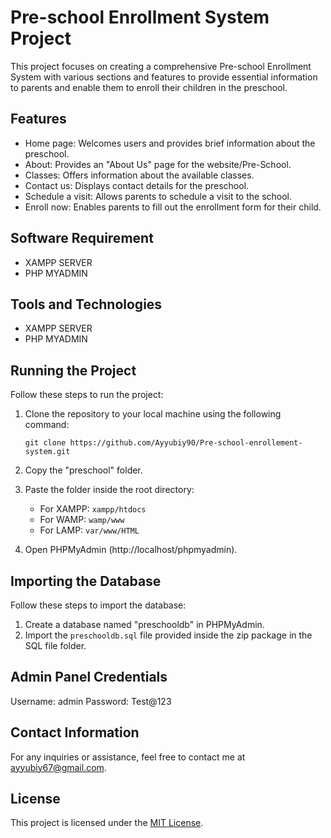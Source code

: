 # Pre-school Enrollment System Project

This project focuses on creating a comprehensive Pre-school Enrollment System with various sections and features to provide essential information to parents and enable them to enroll their children in the preschool.

## Features

- Home page: Welcomes users and provides brief information about the preschool.
- About: Provides an "About Us" page for the website/Pre-School.
- Classes: Offers information about the available classes.
- Contact us: Displays contact details for the preschool.
- Schedule a visit: Allows parents to schedule a visit to the school.
- Enroll now: Enables parents to fill out the enrollment form for their child.

## Software Requirement

- XAMPP SERVER
- PHP MYADMIN

## Tools and Technologies

- XAMPP SERVER
- PHP MYADMIN

## Running the Project

Follow these steps to run the project:

1. Clone the repository to your local machine using the following command:
   ```
   git clone https://github.com/Ayyubiy90/Pre-school-enrollement-system.git
   ```

2. Copy the "preschool" folder.
3. Paste the folder inside the root directory:
   - For XAMPP: `xampp/htdocs`
   - For WAMP: `wamp/www`
   - For LAMP: `var/www/HTML`

4. Open PHPMyAdmin (http://localhost/phpmyadmin).

## Importing the Database

Follow these steps to import the database:

1. Create a database named "preschooldb" in PHPMyAdmin.
2. Import the `preschooldb.sql` file provided inside the zip package in the SQL file folder.

## Admin Panel Credentials

Username: admin
Password: Test@123

## Contact Information

For any inquiries or assistance, feel free to contact me at ayyubiy67@gmail.com.

## License

This project is licensed under the [MIT License](https://opensource.org/licenses/MIT).
